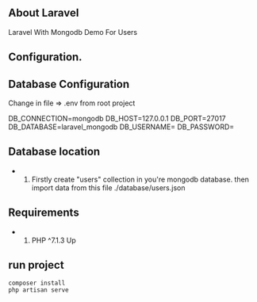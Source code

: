  
## About Laravel

Laravel With Mongodb Demo For Users

 
## Configuration.


## Database Configuration
Change in file => .env from root project

DB_CONNECTION=mongodb
DB_HOST=127.0.0.1
DB_PORT=27017
DB_DATABASE=laravel_mongodb
DB_USERNAME=
DB_PASSWORD=

## Database location
- 1. Firstly create "users" collection in you're mongodb database.
    then import data from this file ./database/users.json

## Requirements
- 1. PHP ^7.1.3 Up

## run project
    composer install 
    php artisan serve 


 